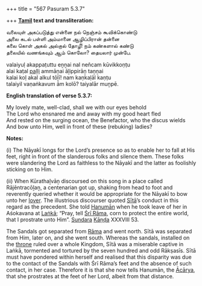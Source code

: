 +++
title = "567 Pasuram 5.3.7"

+++
**[Tamil](/definition/tamil#history "show Tamil definitions") text and transliteration:**

வலையுள் அகப்படுத்து என்னை நல் நெஞ்சம் கூவிக்கொண்டு  
அலை கடல் பள்ளி அம்மானை ஆழிப்பிரான் தன்னை  
கலை கொள் அகல் அல்குல் தோழீ! நம் கண்களால் கண்டு  
தலையில் வணங்கவும் ஆம் கொலோ? தையலார் முன்பே.

valaiyuḷ akappaṭuttu eṉṉai nal neñcam kūvikkoṇṭu  
alai kaṭal [paḷḷi](/definition/palli#history "show paḷḷi definitions") ammāṉai āḻippirāṉ taṉṉai  
kalai koḷ akal alkul tōḻī! nam kaṇkaḷāl kaṇṭu  
talaiyil vaṇaṅkavum ām kolō? taiyalār muṉpē.

**English translation of verse 5.3.7:**

My lovely mate, well-clad, shall we with our eyes behold  
The Lord who ensnared me and away with my good heart fled  
And rested on the surging ocean, the Benefactor, who the discus wields  
And bow unto Him, well in front of these (rebuking) ladies?

**Notes:**

\(i\) The Nāyakī longs for the Lord’s presence so as to enable her to fall at His feet, right in front of the slanderous folks and silence them. These folks were slandering the Lord as faithless to the Nāyakī and the latter as foolishly sticking on to Him.

\(ii\) When Kūrathaḻvāṉ discoursed on this song in a place called Rājēntracōḻaṉ, a centenarian got up, shaking from head to foot and reverently queried whether it would be appropriate for the Nāyakī to bow unto her [lover](/definition/lover#history "show lover definitions"). The illustrious discourser quoted [Sītā](/definition/sita#vaishnavism "show Sītā definitions")’s conduct in this regard as the precedent. She told [Hanumān](/definition/hanuman#vaishnavism "show Hanumān definitions") when he took leave of her in Aśokavana at [Laṅkā](/definition/lanka#vaishnavism "show Laṅkā definitions"); “Pray, tell [Śrī Rāma](/definition/shrirama#history "show Śrī Rāma definitions"), corn to protect the entire world, that I prostrate unto Him”. [Sundara](/definition/sundara#history "show Sundara definitions") [Kāṇḍa](/definition/kanda#history "show Kāṇḍa definitions") XXXVIII 53.

The Sandals got separated from [Rāma](/definition/rama#vaishnavism "show Rāma definitions") and went north. Sītā was separated from Him, later on, and she went south. Whereas the sandals, installed on the [throne](/definition/throne#history "show throne definitions") ruled over a whole Kingdom, Sītā was a miserable captive in Laṅkā, tormented and tortured by the seven hundred and odd Rākṣasīs. Sītā must have pondered within herself and realised that this disparity was due to the contact of the Sandals with Śrī Rāma’s feet and the absence of such contact, in her case. Therefore it is that she now tells Hanumān, the [Ācārya](/definition/acarya#vaishnavism "show Ācārya definitions"), that she prostrates at the feet of her Lord, albeit from that distance.


